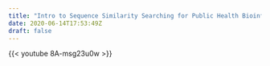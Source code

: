 ```yaml
---
title: "Intro to Sequence Similarity Searching for Public Health Bioinformatics"
date: 2020-06-14T17:53:49Z
draft: false
---
```








{{< youtube 8A-msg23u0w >}}
